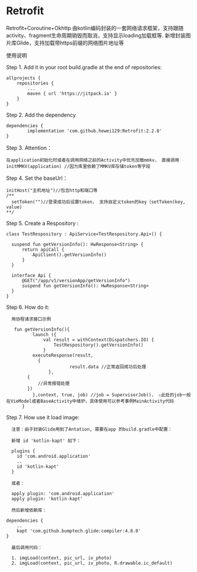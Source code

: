 # Retrofit
Retrofit+Coroutine+Okhttp 由kotlin编码封装的一套网络请求框架，支持跟随activity、fragment生命周期销毁而取消，支持显示loading加载框等. 
新增封装图片库Glide，支持加载带https前缀的网络图片地址等

使用说明

Step 1. Add it in your root build.gradle at the end of repositories:

	allprojects {
		repositories {
			...
			maven { url 'https://jitpack.io' }
		}
	}
	
Step 2. Add the dependency

	dependencies {
	        implementation 'com.github.hewei129:Retrofit:2.2.8'
	}
	
Step 3. Attention：

	在application初始化时或者在调用网络之前的Activity中优先加载mmkv， 直接调用initMMKV(application) //因为库里依赖了MMKV库存储token等字段
	
Step 4. Set the baseUrl：
	
	initHost("主机地址")//包含http和端口等
	/**
	  setToken("")//登录成功后设置token， 支持自定义token的key（setToken(key, value)
	**/

Step 5. Create a Respository :

    class TestRespository : ApiService<TestRespository.Api>() {

      suspend fun getVersionInfo(): HwResponse<String> {
          return apiCall {
              ApiClient().getVersionInfo()
          }
      }

      interface Api {
          @GET("/app/v1/versionApp/getVersionInfo")
          suspend fun getVersionInfo(): HwResponse<String>
      }
    }
    
Step 6. How do it:
      
      用协程请求接口示例
       
       fun getVersionInfo(){
              launch ({
                  val result = withContext(Dispatchers.IO) {
                      TestRespository().getVersionInfo()
                  }
              executeResponse(result, 
	      		{
                      		result.data //正常返回成功后处理
                  	}, 
			{
				//异常报错处理
		  	})
              },context, true, job) //job = SupervisorJob()， ⚠️此处的job一般在VieModel或者BaseActivity中维护，具体使用可以参考事例MainActivity代码
          }
       
Step 7. How use it load image:
       
      注意：由于封装Glide用到了Antation, 需要在app 的build.gradle中配置：
      
      新增 id 'kotlin-kapt' 如下：
      
      plugins {
	    id 'com.android.application'
	    ..
	    id 'kotlin-kapt'
      }
      
      或者：
      
      apply plugin: 'com.android.application'
      apply plugin: 'kotlin-kapt'
      
      然后新增依赖库：
      
	dependencies {
		..
		kapt 'com.github.bumptech.glide:compiler:4.8.0'
	}
	
      最后调用代码：
      
      1. imgLoad(context, pic_url, iv_photo)
      2. imgLoad(context, pic_url, iv_photo, R.drawable.ic_default)
	
	
	

       
       

